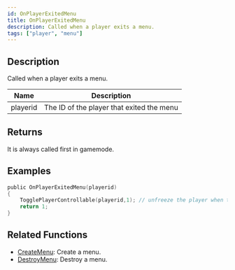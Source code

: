 ```yaml
---
id: OnPlayerExitedMenu
title: OnPlayerExitedMenu
description: Called when a player exits a menu.
tags: ["player", "menu"]
---
```


## Description

Called when a player exits a menu.

| Name     | Description                               |
| -------- | ----------------------------------------- |
| playerid | The ID of the player that exited the menu |

## Returns

It is always called first in gamemode.

## Examples

```c
public OnPlayerExitedMenu(playerid)
{
    TogglePlayerControllable(playerid,1); // unfreeze the player when they exit a menu
    return 1;
}
```

## Related Functions

- [CreateMenu](../../scripting/functions/CreateMenu.md): Create a menu.
- [DestroyMenu](../../scripting/functions/DestroyMenu.md): Destroy a menu.
